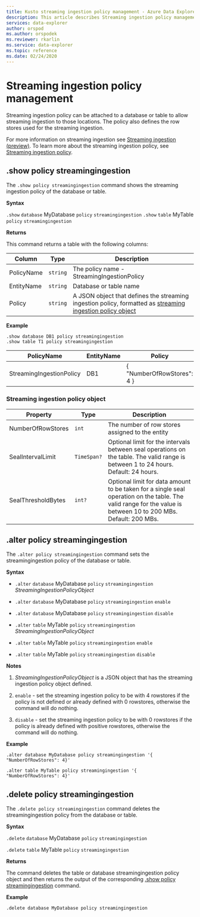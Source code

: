 ```yaml
---
title: Kusto streaming ingestion policy management - Azure Data Explorer
description: This article describes Streaming ingestion policy management in Azure Data Explorer.
services: data-explorer
author: orspod
ms.author: orspodek
ms.reviewer: rkarlin
ms.service: data-explorer
ms.topic: reference
ms.date: 02/24/2020
---
```

# Streaming ingestion policy management

Streaming ingestion policy can be attached to a database or table to allow streaming ingestion to those locations. The policy also defines the row stores used for the streaming ingestion.

For more information on streaming ingestion see [Streaming ingestion (preview)](https://docs.microsoft.com/azure/data-explorer/ingest-data-streaming). To learn more about the streaming ingestion policy, see [Streaming ingestion policy](streamingingestionpolicy.md).

## .show policy streamingingestion

The `.show policy streamingingestion` command shows the streaming ingestion policy of the database or table.

**Syntax**

`.show` `database` MyDatabase `policy` `streamingingestion`
`.show` `table` MyTable `policy` `streamingingestion`

**Returns**

This command returns a table with the following columns:

|Column    |Type    |Description
|---|---|---
|PolicyName|`string`|The policy name - StreamingIngestionPolicy
|EntityName|`string`|Database or table name
|Policy    |`string`|A JSON object that defines the streaming ingestion policy, formatted as [streaming ingestion policy object](#streaming-ingestion-policy-object)

**Example**

```kusto
.show database DB1 policy streamingingestion 
.show table T1 policy streamingingestion 
```

|PolicyName|EntityName|Policy|ChildEntities|EntityType|
|---|---|---|---|---|
|StreamingIngestionPolicy|DB1|{  "NumberOfRowStores": 4 }

### Streaming ingestion policy object

|Property  |Type    |Description                                                       |
|----------|--------|------------------------------------------------------------------|
|NumberOfRowStores |`int`  |The number of row stores assigned to the entity|
|SealIntervalLimit|`TimeSpan?`|Optional limit for the intervals between seal operations on the table. The valid range is between 1 to 24 hours. Default: 24 hours.|
|SealThresholdBytes|`int?`|Optional limit for data amount to be taken for a single seal operation on the table. The valid range for the value is between 10 to 200 MBs. Default: 200 MBs.|

## .alter policy streamingingestion

The `.alter policy streamingingestion` command sets the streamingingestion policy of the database or table.

**Syntax**

* `.alter` `database` MyDatabase `policy` `streamingingestion` *StreamingIngestionPolicyObject*

* `.alter` `database` MyDatabase `policy` `streamingingestion` `enable`

* `.alter` `database` MyDatabase `policy` `streamingingestion` `disable`

* `.alter` `table` MyTable `policy` `streamingingestion` *StreamingIngestionPolicyObject*

* `.alter` `table` MyTable `policy` `streamingingestion` `enable`

* `.alter` `table` MyTable `policy` `streamingingestion` `disable`

**Notes**

1. *StreamingIngestionPolicyObject* is a JSON object that has the streaming ingestion policy object defined.

2. `enable` - set the streaming ingestion policy to be with 4 rowstores if the policy is not defined or already defined with 0   rowstores, otherwise the command will do nothing.

3. `disable` - set the streaming ingestion policy to be with 0 rowstores if the policy is already defined with positive rowstores,
otherwise the command will do nothing.

**Example**

```kusto
.alter database MyDatabase policy streamingingestion '{  "NumberOfRowStores": 4}'

.alter table MyTable policy streamingingestion '{  "NumberOfRowStores": 4}'
```

## .delete policy streamingingestion

The `.delete policy streamingingestion` command deletes the streamingingestion policy from the database or table.

**Syntax** 

`.delete` `database` MyDatabase `policy` `streamingingestion`

`.delete` `table` MyTable `policy` `streamingingestion`

**Returns**

The command deletes the table or database streamingingestion policy object and then returns the output of the corresponding [.show policy streamingingestion](#show-policy-streamingingestion)
command.

**Example**

```kusto
.delete database MyDatabase policy streamingingestion 
```